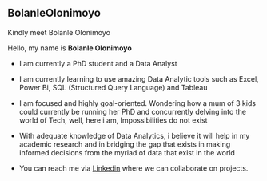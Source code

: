 ## BolanleOlonimoyo
Kindly meet Bolanle Olonimoyo

Hello, my name is **Bolanle Olonimoyo**

-  I am currently a PhD student and a Data Analyst

-  I am currently learning to use amazing Data Analytic tools such as Excel, Power Bi, SQL (Structured Query Language) and Tableau

-  I am focused and highly goal-oriented. Wondering how a mum of 3 kids could currently be running her PhD and concurrently delving into the world of Tech, well, here i am, Impossibilities do not exist     

-  With adequate knowledge of Data Analytics, i believe it will help in my academic research and in bridging the gap that exists in making informed decisions from the myriad of data that exist in the world

-  You can reach me via [Linkedin](https://www.linkedin.com/in/bolanle-olonimoyo-6426382b0/) where we can collaborate on projects. 
